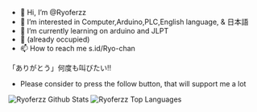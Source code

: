  - 👋 Hi, I’m @Ryoferzz
 - 👀 I’m interested in Computer,Arduino,PLC,English language, & 日本語
 - 🌱 I’m currently learning on arduino and JLPT
 - 💞️ (already occupied)
 - 📫 How to reach me s.id/Ryo-chan

「ありがとう」何度も叫びたい!!

 - Please consider to press the follow button, that will support me a lot
<!---
Ryoferzz/Ryoferzz is a ✨ special ✨ repository because its `README.md` (this file) appears on your GitHub profile.
You can click the Preview link to take a look at your changes.
--->
![Ryoferzz Github Stats](https://github-readme-stats.vercel.app/api?username=Ryoferzz&show_icons=true)
![Ryoferzz Top Languages](https://github-readme-stats.vercel.app/api/top-langs/?username=Ryoferzz)
